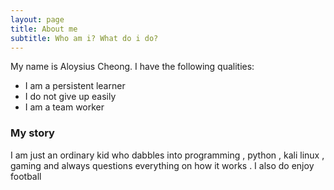 ```yaml
---
layout: page
title: About me
subtitle: Who am i? What do i do?
---
```


My name is Aloysius Cheong. I have the following qualities:

- I am a persistent learner
- I do not give up easily
- I am a team worker
  

### My story

I am just an ordinary kid who dabbles into programming , python , kali linux , gaming and always questions everything on how it works . I also do enjoy football

